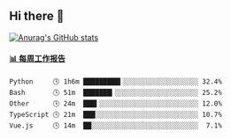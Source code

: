 ## Hi there 👋

[![Anurag's GitHub stats](https://github-readme-stats-orilights.vercel.app/api?username=orilights)](https://github.com/anuraghazra/github-readme-stats)

<!--
**OriLight152/OriLight152** is a ✨ _special_ ✨ repository because its `README.md` (this file) appears on your GitHub profile.

Here are some ideas to get you started:

- 🔭 I’m currently working on ...
- 🌱 I’m currently learning ...
- 👯 I’m looking to collaborate on ...
- 🤔 I’m looking for help with ...
- 💬 Ask me about ...
- 📫 How to reach me: ...
- 😄 Pronouns: ...
- ⚡ Fun fact: ...
-->

<!-- waka-box start -->
#### <a href="https://gist.github.com/92c8d5b388768c10efcba86e82b7c4fb" target="_blank">📊 每周工作报告</a>
```text
Python     🕓 1h6m █████████▍░░░░░░░░░░░░░░░░░░░ 32.4%
Bash       🕓 51m  ███████▎░░░░░░░░░░░░░░░░░░░░░ 25.2%
Other      🕓 24m  ███▍░░░░░░░░░░░░░░░░░░░░░░░░░ 12.0%
TypeScript 🕓 21m  ███░░░░░░░░░░░░░░░░░░░░░░░░░░ 10.7%
Vue.js     🕓 14m  ██░░░░░░░░░░░░░░░░░░░░░░░░░░░  7.1%
```
<!-- Powered by https://github.com/journey-ad/waka-box-go . -->
<!-- waka-box end -->
